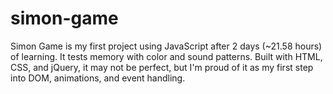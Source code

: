 # simon-game
Simon Game is my first project using JavaScript after 2 days (~21.58 hours) of learning. It tests memory with color and sound patterns. Built with HTML, CSS, and jQuery, it may not be perfect, but I'm proud of it as my first step into DOM, animations, and event handling.

